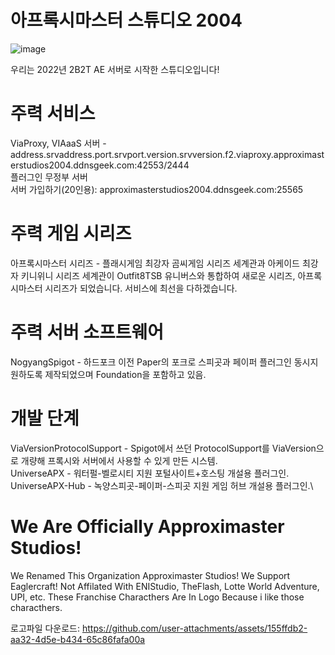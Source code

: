 # 아프록시마스터 스튜디오 2004

![image](https://github.com/user-attachments/assets/79942d4b-b932-47af-85b1-39510244004f)


우리는 2022년 2B2T AE 서버로 시작한 스튜디오입니다!
# 주력 서비스
ViaProxy, VIAaaS 서버 - address.srvaddress.port.srvport.version.srvversion.f2.viaproxy.approximasterstudios2004.ddnsgeek.com:42553/2444\
플러그인 무정부 서버\
서버 가입하기(20인용): approximasterstudios2004.ddnsgeek.com:25565

# 주력 게임 시리즈
아프록시마스터 시리즈 - 플래시게임 최강자 곰씨게임 시리즈 세계관과 아케이드 최강자 키니위니 시리즈 세계관이 Outfit8TSB 유니버스와 통합하여 새로운 시리즈, 아프록시마스터 시리즈가 되었습니다. 서비스에 최선을 다하겠습니다.
# 주력 서버 소프트웨어
NogyangSpigot - 하드포크 이전 Paper의 포크로 스피곳과 페이퍼 플러그인 동시지원하도록 제작되었으며 Foundation을 포함하고 있음.

# 개발 단계
ViaVersionProtocolSupport - Spigot에서 쓰던 ProtocolSupport를 ViaVersion으로 개량해 프록시와 서버에서 사용할 수 있게 만든 시스템.\
UniverseAPX - 워터펄-벨로시티 지원 포털사이트+호스팅 개설용 플러그인.\
UniverseAPX-Hub - 녹양스피곳-페이퍼-스피곳 지원 게임 허브 개설용 플러그인.\


# We Are Officially Approximaster Studios!
We Renamed This Organization Approximaster Studios! We Support Eaglercraft!
Not Affilated With ENIStudio, TheFlash, Lotte World Adventure, UPI, etc. These Franchise Characthers Are In Logo Because i like those characthers.

로고파일 다운로드: https://github.com/user-attachments/assets/155ffdb2-aa32-4d5e-b434-65c86fafa00a
